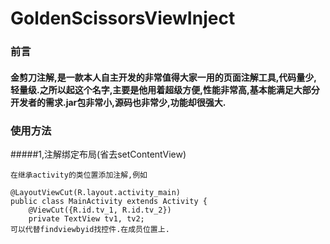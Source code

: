 # GoldenScissorsViewInject
### 前言
#### 金剪刀注解,是一款本人自主开发的非常值得大家一用的页面注解工具,代码量少,轻量级.之所以起这个名字,主要是他用着超级方便,性能非常高,基本能满足大部分开发者的需求.jar包非常小,源码也非常少,功能却很强大.

### 使用方法

#####1,注解绑定布局(省去setContentView)

    
    在继承activity的类位置添加注解,例如
    
    @LayoutViewCut(R.layout.activity_main)
    public class MainActivity extends Activity {
        @ViewCut({R.id.tv_1, R.id.tv_2})
        private TextView tv1, tv2;
    可以代替findviewbyid找控件.在成员位置上.


